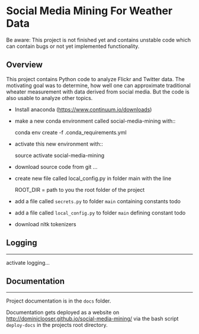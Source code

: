# Social Media Mining For Weather Data

Be aware: This project is not finished yet and contains unstable code which can contain bugs or not yet implemented functionality.

## Overview

This project contains Python code to analyze Flickr and Twitter data. The motivating goal was to determine, how well one can approximate traditional wheater measurement with data derived from social media. But the code is also usable to analyze other topics. 



- Install anaconda (https://www.continuum.io/downloads)
- make a new conda environment called social-media-mining with::

    conda env create -f .conda_requirements.yml

- activate this new environment with::

    source activate social-media-mining

- download source code from git ...
- create new file called local_config.py in folder main with the line

    ROOT_DIR = path to you the root folder of the project

- add a file called `secrets.py` to folder `main` containing constants
    todo

- add a file called `local_config.py` to folder `main` defining constant
    todo

- download nltk tokenizers


## Logging
-------
activate logging...


## Documentation
-------------
Project documentation is in the `docs` folder.

Documentation gets deployed as a website on http://dominiclooser.github.io/social-media-mining/
via the bash script `deploy-docs` in the projects root directory.
